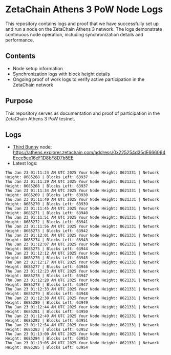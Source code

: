 # ZetaChain Athens 3 PoW Node Logs
This repository contains logs and proof that we have successfully set up and run a node on the ZetaChain Athens 3 network. The logs demonstrate continuous node operation, including synchronization details and performance.

## Contents
- Node setup information
- Synchronization logs with block height details
- Ongoing proof of work logs to verify active participation in the ZetaChain network

## Purpose
This repository serves as documentation and proof of participation in the ZetaChain Athens 3 PoW testnet.

## Logs

- [Third Bunny](https://thirdbunny.xyz/) node: https://athens.explorer.zetachain.com/address/0x225254d35dE666064Eccc5ce16eF1D8bF8D7b5EE
- Latest logs:
```
Thu Jan 23 01:11:24 AM UTC 2025 Your Node Height: 8621331 | Network Height: 8685268 | Blocks Left: 63937
Thu Jan 23 01:11:29 AM UTC 2025 Your Node Height: 8621331 | Network Height: 8685268 | Blocks Left: 63937
Thu Jan 23 01:11:34 AM UTC 2025 Your Node Height: 8621331 | Network Height: 8685269 | Blocks Left: 63938
Thu Jan 23 01:11:40 AM UTC 2025 Your Node Height: 8621331 | Network Height: 8685270 | Blocks Left: 63939
Thu Jan 23 01:11:45 AM UTC 2025 Your Node Height: 8621331 | Network Height: 8685271 | Blocks Left: 63940
Thu Jan 23 01:11:51 AM UTC 2025 Your Node Height: 8621331 | Network Height: 8685272 | Blocks Left: 63941
Thu Jan 23 01:11:56 AM UTC 2025 Your Node Height: 8621331 | Network Height: 8685273 | Blocks Left: 63942
Thu Jan 23 01:12:01 AM UTC 2025 Your Node Height: 8621331 | Network Height: 8685274 | Blocks Left: 63943
Thu Jan 23 01:12:07 AM UTC 2025 Your Node Height: 8621331 | Network Height: 8685275 | Blocks Left: 63944
Thu Jan 23 01:12:12 AM UTC 2025 Your Node Height: 8621331 | Network Height: 8685276 | Blocks Left: 63945
Thu Jan 23 01:12:17 AM UTC 2025 Your Node Height: 8621331 | Network Height: 8685277 | Blocks Left: 63946
Thu Jan 23 01:12:23 AM UTC 2025 Your Node Height: 8621331 | Network Height: 8685278 | Blocks Left: 63947
Thu Jan 23 01:12:28 AM UTC 2025 Your Node Height: 8621331 | Network Height: 8685278 | Blocks Left: 63947
Thu Jan 23 01:12:33 AM UTC 2025 Your Node Height: 8621331 | Network Height: 8685279 | Blocks Left: 63948
Thu Jan 23 01:12:38 AM UTC 2025 Your Node Height: 8621331 | Network Height: 8685280 | Blocks Left: 63949
Thu Jan 23 01:12:44 AM UTC 2025 Your Node Height: 8621331 | Network Height: 8685281 | Blocks Left: 63950
Thu Jan 23 01:12:49 AM UTC 2025 Your Node Height: 8621331 | Network Height: 8685282 | Blocks Left: 63951
Thu Jan 23 01:12:54 AM UTC 2025 Your Node Height: 8621331 | Network Height: 8685283 | Blocks Left: 63952
Thu Jan 23 01:13:00 AM UTC 2025 Your Node Height: 8621331 | Network Height: 8685284 | Blocks Left: 63953
Thu Jan 23 01:13:05 AM UTC 2025 Your Node Height: 8621331 | Network Height: 8685285 | Blocks Left: 63954
```
